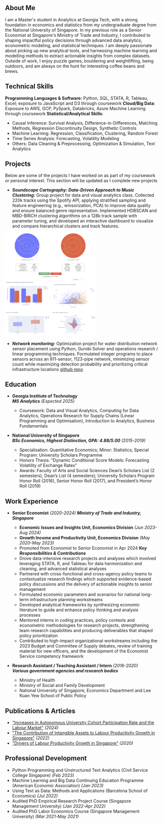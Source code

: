 ## About Me
I am a Master's student in Analytics at Georgia Tech, with a strong foundation in economics and statistics from my undergraduate degree from the National University of Singapore. In my previous role as a Senior Economist at Singapore's Ministry of Trade and Industry, I contributed to shaping impactful policy decisions through advanced data analytics, econometric modeling, and statistical techniques. I am deeply passionate about picking up new analytical tools, and harnessing machine learning and modelling methods to extract actionable insights from complex datasets. Outside of work, I enjoy puzzle games, bouldering and weightlifting, being outdoors, and am always on the hunt for interesting coffee beans and brews.

## Technical Skills
**Programming Languages & Software:** Python, SQL, STATA, R, Tableau, Excel; exposure to JavaScript and D3 through coursework
**Cloud/Big Data**: Exposure to AWS, GCP, PySpark, Databricks, Azure Machine Learning through coursework
**Statistical/Analytical Skills**:
- Causal Inference: Survival Analysis, Difference-in-Differences, Matching Methods, Regression Discontinuity Design, Synthetic Controls
- Machine Learning: Regression, Classification, Clustering, Random Forest
- Time Series Analysis: Forecasting, Volatility Modeling
- Others: Data Cleaning & Preprocessing, Optimization & Simulation, Text Analytics

## Projects
Below are some of the projects I have worked on as part of my coursework or personal interest. This section will be updated as I complete new projects
- ***Soundscape Cartography: Data-Driven Approach to Music Clustering***: Group project for data and visual analytics class. Collected 220k tracks using the Spotify API, applying stratified sampling and feature engineering (e.g., winsorization, PCA) to improve data quality and ensure balanced genre representation. Implemented HDBSCAN and MBD-BIRCH clustering algorithms on a 128k track sample with parameter tuning, and developed an interactive dashboard to visualize and compare hierarchical clusters and track features.
<img src="/assets/dva/dva_dashboard.png" alt="Clustering Visualization" width="300"/>

- ***Network monitoring:*** Optimization project for water distribution network sensor placement using Python, Gurobi Solver and operations research / linear programming techniques. Formulated integer programs to place sensors across an 811-sensor, 1123-pipe network, minimizing sensor count while maximizing detection probability and prioritizing critical infrastructure locations [github repo](https://github.com/jesstingjh/network-monitoring)

## Education
- **Georgia Institute of Technology**   
***MS Analytics*** *(Expected 2025)*  
    - Coursework: Data and Visual Analytics, Computing for Data Analytics, Operations Research for Supply Chains (Linear Programming and Optimisation), Introduction to Analytics, Business Fundamentals

- **National University of Singapore**  
***BSc Economics, Highest Distinction, GPA: 4.88/5.00*** *(2015-2019)*   
    - Specialisation: Quantitative Economics; Minor: Statistics; Special Program: University Scholars Programme 
    - Honors Thesis: "Dynamic Conditional Score Models: Forecasting Volatility of Exchange Rates"  
    - Awards:  Faculty of Arts and Social Sciences Dean’s Scholars List (2 semesters), Dean’s List (4 semesters); University Scholars Program Honor Roll (2016), Senior Honor Roll (2017), and President’s Honor Roll (2019)   
    

## Work Experience
- **Senior Economist** *(2020-2024)*
***Ministry of Trade and Industry, Singapore*** 
    - **Economic Issues and Insights Unit, Economics Division** *(Jun 2023-Aug 2024)*
    - **Growth Income and Productivity Unit, Economics Division** *(May 2020-May 2023)*
    - Promoted from Economist to Senior Economist in Apr 2024
***Key Responsibilities & Contributions***
    - Drove data-intensive research projects and analyses which involved leveraging STATA, R, and Tableau for data harmonization and cleaning, and advanced statistical analyses
    - Partnered with cross-functional and cross-agency policy teams to contextualize research findings which supported evidence-based policy discussions and the delivery of actionable insights to senior management
    - Formulated economic parameters and scenarios for national long-term infrastructure planning workstreams
    - Developed analytical frameworks by synthesizing economic literature to guide and enhance policy thinking and analysis processes
    - Mentored interns in coding practices, policy contexts and econometric methodologies for research projects, strengthening team research capabilities and producing deliverables that shaped policy prioritization
    - Contributed to high-impact organizational workstreams including the 2023 Budget and Committee of Supply debates, review of training material for new officers, and the development of the Economist Service competency framework

- **Research Assistant / Teaching Assistant / Intern** *(2016-2020)*  
***Various government agencies and research bodies***   
    - Ministry of Health
    - Ministry of Social and Family Development
    - National University of Singapore, Economics Department and Lee Kuan Yew School of Public Policy


## Publications & Articles
- ["Increases in Autonomous University Cohort Participation Rate and the Labour Market"](https://www.mti.gov.sg/-/media/MTI/Resources/Economic-Survey-of-Singapore/2024/Economic-Survey-of-Singapore-First-Quarter-2024/FA_1Q24.pdf) *(2024)*
- ["The Contribution of Intangible Assets to Labour Productivity Growth in Singapore"](https://www.mti.gov.sg/-/media/MTI/Resources/Economic-Survey-of-Singapore/2022/Economic-Survey-of-Singapore-First-Quarter-2022/FA2_1Q22.pdf) *(2022)*
- ["Drivers of Labour Productivity Growth in Singapore"](https://www.mti.gov.sg/-/media/MTI/Resources/Economic-Survey-of-Singapore/2020/Economic-Survey-of-Singapore-Third-Quarter-2020/FA_3Q20.pdf) *(2020)*


## Professional Development
- Python Programming and Unstructured Text Analytics (Civil Service College Singapore) *(Feb 2023)*
- Machine Learning and Big Data Continuing Education Programme (American Economic Association) *(Jan 2023)*
- Using Text as Data: Methods and Applications (Barcelona School of Economics) *(Jul 2022)*
- Audited PhD Empirical Research Project Course (Singapore Management University) *(Jan 2022-Apr 2022)*
- Audited PhD Labor Economics Course (Singapore Management University) *(Mar 2021-May 2021)*
